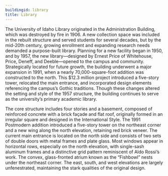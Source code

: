 ```yaml
---
buildingid: library
title: Library
---
```


The University of Idaho Library originated in the Administration Building, which was destroyed by fire in 1906. A new collection space was included in the rebuilt structure and served students for several decades, but by the mid-20th century, growing enrollment and expanding research needs demanded a purpose-built library. Planning for a new facility began in 1950, and by 1957, the new library—designed by Ernest Price of Whitehouse, Price, Deneff, and Deeble—opened to the campus and community. Strategically located for future growth, the building underwent a major expansion in 1991, when a nearly 70,000-square-foot addition was constructed to the north. This $12.3 million project introduced a five-story tower, relocated the main entrance, and incorporated design elements referencing the campus’s Gothic traditions. Though these changes altered the setting and style of the 1957 structure, the building continues to serve as the university’s primary academic library.

The core structure includes four stories and a basement, composed of reinforced concrete with a brick façade and flat roof, originally formed in an irregular square and designed in the International Style. The 1991 Postmodern addition introduced a five-story tower on the northeast corner and a new wing along the north elevation, retaining red brick veneer. The current main entrance is located on the north side and consists of two sets of double doors with metal frames and plate glass. Most windows appear in horizontal rows, especially on the north elevation, with single-sash aluminum frames and a distinctive grid pattern reminiscent of Aldo Rossi’s work. The convex, glass-fronted atrium known as the “Fishbowl” nests under the northeast corner. The east, south, and west elevations are largely unfenestrated, maintaining the stark qualities of the original design.
